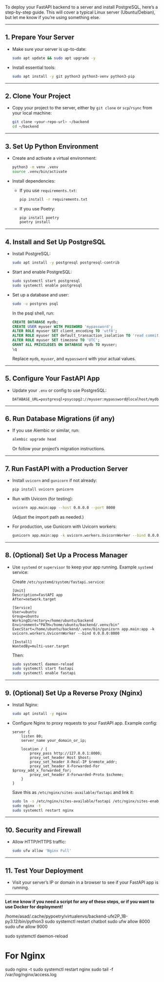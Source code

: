 To deploy your FastAPI backend to a server and install PostgreSQL, here’s a step-by-step guide. This will cover a typical Linux server (Ubuntu/Debian), but let me know if you’re using something else.

---

## 1. **Prepare Your Server**

- Make sure your server is up-to-date:
  ```sh
  sudo apt update && sudo apt upgrade -y
  ```

- Install essential tools:
  ```sh
  sudo apt install -y git python3 python3-venv python3-pip
  ```

---

## 2. **Clone Your Project**

- Copy your project to the server, either by `git clone` or `scp`/`rsync` from your local machine:
  ```sh
  git clone <your-repo-url> ~/backend
  cd ~/backend
  ```

---

## 3. **Set Up Python Environment**

- Create and activate a virtual environment:
  ```sh
  python3 -m venv .venv
  source .venv/bin/activate
  ```

- Install dependencies:
  - If you use `requirements.txt`:
    ```sh
    pip install -r requirements.txt
    ```
  - If you use Poetry:
    ```sh
    pip install poetry
    poetry install
    ```

---

## 4. **Install and Set Up PostgreSQL**

- Install PostgreSQL:
  ```sh
  sudo apt install -y postgresql postgresql-contrib
  ```

- Start and enable PostgreSQL:
  ```sh
  sudo systemctl start postgresql
  sudo systemctl enable postgresql
  ```

- Set up a database and user:
  ```sh
  sudo -u postgres psql
  ```
  In the psql shell, run:
  ```sql
  CREATE DATABASE mydb;
  CREATE USER myuser WITH PASSWORD 'mypassword';
  ALTER ROLE myuser SET client_encoding TO 'utf8';
  ALTER ROLE myuser SET default_transaction_isolation TO 'read committed';
  ALTER ROLE myuser SET timezone TO 'UTC';
  GRANT ALL PRIVILEGES ON DATABASE mydb TO myuser;
  \q
  ```
  Replace `mydb`, `myuser`, and `mypassword` with your actual values.

---

## 5. **Configure Your FastAPI App**

- Update your `.env` or config to use PostgreSQL:
  ```
  DATABASE_URL=postgresql+psycopg2://myuser:mypassword@localhost/mydb
  ```

---

## 6. **Run Database Migrations (if any)**

- If you use Alembic or similar, run:
  ```sh
  alembic upgrade head
  ```
  Or follow your project’s migration instructions.

---

## 7. **Run FastAPI with a Production Server**

- Install `uvicorn` and `gunicorn` if not already:
  ```sh
  pip install uvicorn gunicorn
  ```

- Run with Uvicorn (for testing):
  ```sh
  uvicorn app.main:app --host 0.0.0.0 --port 8000
  ```
  (Adjust the import path as needed.)

- For production, use Gunicorn with Uvicorn workers:
  ```sh
  gunicorn app.main:app -k uvicorn.workers.UvicornWorker --bind 0.0.0.0:8000
  ```

---

## 8. **(Optional) Set Up a Process Manager**

- Use `systemd` or `supervisor` to keep your app running. Example `systemd` service:

  Create `/etc/systemd/system/fastapi.service`:
  ```
  [Unit]
  Description=FastAPI app
  After=network.target

  [Service]
  User=ubuntu
  Group=ubuntu
  WorkingDirectory=/home/ubuntu/backend
  Environment="PATH=/home/ubuntu/backend/.venv/bin"
  ExecStart=/home/ubuntu/backend/.venv/bin/gunicorn app.main:app -k uvicorn.workers.UvicornWorker --bind 0.0.0.0:8000

  [Install]
  WantedBy=multi-user.target
  ```

  Then:
  ```sh
  sudo systemctl daemon-reload
  sudo systemctl start fastapi
  sudo systemctl enable fastapi
  ```

---

## 9. **(Optional) Set Up a Reverse Proxy (Nginx)**

- Install Nginx:
  ```sh
  sudo apt install -y nginx
  ```

- Configure Nginx to proxy requests to your FastAPI app. Example config:
  ```
  server {
      listen 80;
      server_name your_domain_or_ip;

      location / {
          proxy_pass http://127.0.0.1:8000;
          proxy_set_header Host $host;
          proxy_set_header X-Real-IP $remote_addr;
          proxy_set_header X-Forwarded-For $proxy_add_x_forwarded_for;
          proxy_set_header X-Forwarded-Proto $scheme;
      }
  }
  ```
  Save this as `/etc/nginx/sites-available/fastapi` and link it:
  ```sh
  sudo ln -s /etc/nginx/sites-available/fastapi /etc/nginx/sites-enabled
  sudo nginx -t
  sudo systemctl restart nginx
  ```

---

## 10. **Security and Firewall**

- Allow HTTP/HTTPS traffic:
  ```sh
  sudo ufw allow 'Nginx Full'
  ```

---

## 11. **Test Your Deployment**

- Visit your server’s IP or domain in a browser to see if your FastAPI app is running.

---

**Let me know if you need a script for any of these steps, or if you want to use Docker for deployment!**


/home/asad/.cache/pypoetry/virtualenvs/backend-ufe2P_1B-py3.12/bin/python3
sudo systemctl restart chatbot
sudo ufw allow 8000
sudo ufw allow 9000

sudo systemctl daemon-reload

# For Nginx
sudo nginx -t
sudo systemctl restart nginx
sudo tail -f /var/log/nginx/access.log